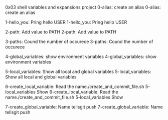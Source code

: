 0x03 shell variables and expansions project
0-alias: create an alias
0-alias: create an alias

1-hello_you: Pring hello USER
1-hello_you: Pring hello USER

2-path: Add value to PATH
2-path: Add value to PATH

3-paths: Cound the number of occurece
3-paths: Cound the number of occurece

4-global_variables: show environment variables
4-global_variables: show environment variables

5-local_variables: Show all local and global variables
5-local_variables: Show all local and global variables

6-create_local_variable: Read the name./create_and_commit_file.sh 5-local_variables Show
6-create_local_variable: Read the name./create_and_commit_file.sh 5-local_variables Show

7-create_global_variable: Name tellsgit push
7-create_global_variable: Name tellsgit push

